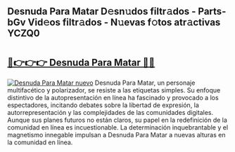 ## Desnuda Para Matar D𝚎sn𝚞dos filtr𝚊dos - Parts-bGv Vid𝚎os filtr𝚊dos - N𝚞evas f𝚘tos atr𝚊ctivas YCZQ0

# <h2><a href="http://mb9vfk.tromn.icu/?c=Desnuda+Para+Matar">🔗👉👉👉 Desnuda Para Matar 🔗🔗</a></h2>

[![Desnuda Para Matar nuevo](https://i.imgur.com/pEAQMta.gif)](http://mb9vfk.tromn.icu/?c=Desnuda+Para+Matar)
Desnuda Para Matar, un personaje multifacético y polarizador, se resiste a las etiquetas simples. Su enfoque distintivo de la autopresentación en línea ha fascinado y provocado a los espectadores, incitando debates sobre la libertad de expresión, la autorrepresentación y las complejidades de las comunidades digitales. Aunque sus planes futuros no están claros, su papel en la redefinición de la comunidad en línea es incuestionable. La determinación inquebrantable y el magnetismo innegable impulsan a Desnuda Para Matar a nuevas alturas en la comunidad en línea.
